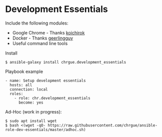 # Development Essentials



Include the following modules:

* Google Chrome - Thanks [koichirok][1]
* Docker - Thanks [geerlingguy][2]
* Useful command line tools



Install

    $ ansible-galaxy install chrgue.development_essentials


Playbook example

    - name: Setup development essentials
      hosts: all
      connection: local
      roles:
        - role: chr.development_essentials
          become: yes
        

Ad-Hoc (work in progress):

    $ sudo apt install wget
    $ bash <(wget -qO- https://raw.githubusercontent.com/chrgue/ansible-role-dev-essentials/master/adhoc.sh)


[1]: https://github.com/koichirok/ansible-role-google-chrome
[2]: https://github.com/geerlingguy/ansible-role-docker